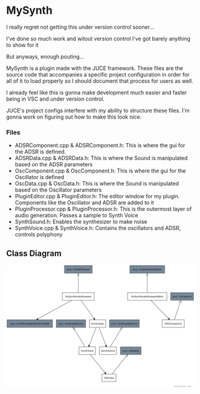# MySynth

I really regret not getting this under version control sooner...

I've done so much work and witout version control I've got barely anything to show for it

But anyways, enough pouting...

MySynth is a plugin made with the JUCE framework. These files are the source code that accompanies a specific project configuration in order for all of it to load properly so I should document that process for users as well.

I already feel like this is gonna make development much easier and faster being in VSC and under version control.

JUCE's project configs interfere with my ability to structure these files. I'm gonna work on figuring out how to make this look nice.

### Files
 - ADSRComponent.cpp & ADSRComponent.h: This is where the gui for the ADSR is defined. 
 - ADSRData.cpp & ADSRData.h: This is where the Sound is manipulated based on the ADSR parameters
 - OscComponent.cpp & OscComponent.h: This is where the gui for the Oscillator is defined
 - OscData.cpp & OscData.h: This is where the Sound is manipulated based on the Oscillator parameters
 - PluginEditor.cpp & PluginEditor.h: The editor window for my plugin. Components like the Oscillator and ADSR are added to it 
 - PluginProcessor.cpp & PluginProcessor.h: This is the outermost layer of audio generation. Passes a sample to Synth Voice
 - SynthSound.h: Enables the synthesizer to make noise
 - SynthVoice.cpp & SynthVoice.h: Contains the oscillators and ADSR, controls polyphony

## Class Diagram
![MySynth Class Diagram](./ClassDiagram.jpg)